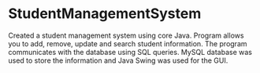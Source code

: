 # StudentManagementSystem

Created a student management system using core Java. Program allows you to add, remove, update and 
search student information.
The program communicates with the database using SQL queries.
MySQL database was used to store the information and Java Swing was used for the GUI.

